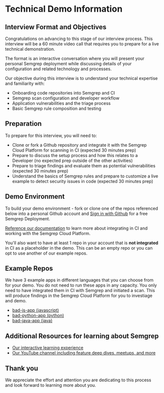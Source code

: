 # Technical Demo Information

## Interview Format and Objectives

Congratulations on advancing to this stage of our interview process. This interview will be a 60 minute video call that requires you to prepare for a live technical demonstration.

The format is an interactive conversation where you will present your personal Semgrep deployment while discussing details of your configuration and related technology and processes.

Our objective during this interview is to understand your technical expertise and familiarity with:
- Onboarding code repositories into Semgrep and CI
- Semgrep scan configuration and developer workflow
- Application vulnerabilities and the triage process
- Basic Semgrep rule composition and testing

## Preparation

To prepare for this interview, you will need to:
- Clone or fork a Github repository and integrate it with the Semgrep Cloud Platform for scanning in CI (expected 30 minutes prep)
- Prepare to discuss the setup process and how this relates to a Developer (no expected prep outside of the other activities)
- Prepare to triage findings and evaluate them as potential vulnerabilities (expected 30 minutes prep)
- Understand the basics of Semgrep rules and prepare to customize a live example to detect security issues in code (expected 30 minutes prep)

## Demo Environment

To build your demo environment - fork or clone one of the repos referenced below into a personal Github account and [Sign in with Github](https://semgrep.dev/login?utm_source=website) for a free Semgrep Deployment. 

[Reference our documentation](https://semgrep.dev/docs/) to learn more about integrating in CI and working with the Semgrep Cloud Platform. 

You'll also want to have at least 1 repo in your account that is __not integrated__ in CI as a placeholder in the demo.  This can be an empty repo or you can opt to use another of our example repos.

## Example Repos

We have 3 example apps in different languages that you can choose from for your demo.  You do not need to run these apps in any capacity.  You only need to have integrated them in CI with Semgrep and initiated a scan.  This will produce findings in the Semgrep Cloud Platform for you to investiage and demo.

- [bad-js-app (javascript)](https://github.com/r2c-CSE/bad-js-app)
- [bad-python-app (python)](https://github.com/r2c-CSE/bad-python-app)
- [bad-java-app (java)](https://github.com/r2c-CSE/bad-java-app)

## Additional Resources for learning about Semgrep

- [Our interactive learning experience](https://semgrep.dev/learn)
- [Our YouTube channel including feature deep dives, meetups, and more](https://www.youtube.com/@semgrep)

## Thank you

We appreciate the effort and attention you are dedicating to this process and look forward to learning more about you.
